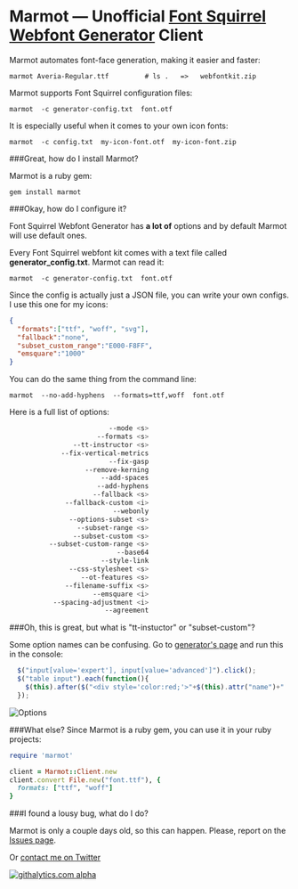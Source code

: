 # Marmot — Unofficial [Font Squirrel Webfont Generator](http://www.fontsquirrel.com/tools/webfont-generator/) Client 

Marmot automates font-face generation, making it easier and faster:

    marmot Averia-Regular.ttf         # ls .   =>   webfontkit.zip

Marmot supports Font Squirrel configuration files:

    marmot  -c generator-config.txt  font.otf

It is especially useful when it comes to your own icon fonts:

    marmot  -c config.txt  my-icon-font.otf  my-icon-font.zip

###Great, how do I install Marmot?

Marmot is a ruby gem:

    gem install marmot

###Okay, how do I configure it?

Font Squirrel Webfont Generator has **a lot of** options and by default Marmot will use default ones.

Every Font Squirrel webfont kit comes with a text file called **generator_config.txt**. Marmot can read it:

    marmot  -c generator-config.txt  font.otf

Since the config is actually just a JSON file, you can write your own configs. I use this one for my icons:
```json
{
  "formats":["ttf", "woff", "svg"],
  "fallback":"none",
  "subset_custom_range":"E000-F8FF",
  "emsquare":"1000"
}
```

You can do the same thing from the command line:

    marmot  --no-add-hyphens  --formats=ttf,woff  font.otf

Here is a full list of options:

```bash
                         --mode <s>
                      --formats <s> 
                --tt-instructor <s> 
             --fix-vertical-metrics
                         --fix-gasp
                   --remove-kerning
                       --add-spaces
                      --add-hyphens
                     --fallback <s>
              --fallback-custom <i>
                          --webonly
               --options-subset <s>
                 --subset-range <s>
                --subset-custom <s>
          --subset-custom-range <s>
                           --base64
                       --style-link
               --css-stylesheet <s>
                  --ot-features <s>
              --filename-suffix <s>
                     --emsquare <i>
           --spacing-adjustment <i>
                        --agreement
```

###Oh, this is great, but what is "tt-instuctor" or "subset-custom"?

Some option names can be confusing. Go to [generator's page](http://www.fontsquirrel.com/tools/webfont-generator) and run this in the console:

```js
  $("input[value='expert'], input[value='advanced']").click();
  $("table input").each(function(){
    $(this).after($("<div style='color:red;'>"+$(this).attr("name")+" : "+$(this).attr("value")+"</div>"));
  });
```
![Options](https://raw.github.com/petethepig/marmot/master/doc/js-snippet.png)

###What else?
Since Marmot is a ruby gem, you can use it in your ruby projects:
```ruby
require 'marmot'

client = Marmot::Client.new
client.convert File.new("font.ttf"), { 
  formats: ["ttf", "woff"] 
}
```

###I found a lousy bug, what do I do?

Marmot is only a couple days old, so this can happen. Please, report on the [Issues page](https://github.com/petethepig/marmot/issues).

Or [contact me on Twitter](https://twitter.com/dmi3f)

[![githalytics.com alpha](https://cruel-carlota.pagodabox.com/37f28361c2ec4bf7ff7b8a9bc3655929 "githalytics.com")](http://githalytics.com/petethepig/marmot)
